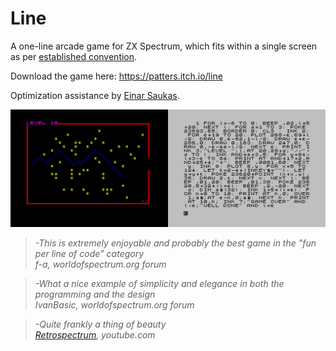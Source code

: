 # Line
A one-line arcade game for ZX Spectrum, which fits within a single screen as per [established convention](http://reptonix.awardspace.co.uk/sinclair/oneliners/).

Download the game here:
https://patters.itch.io/line

Optimization assistance by [Einar Saukas](https://spectrumcomputing.co.uk/forums/viewtopic.php?f=6&t=1760#p24978).

[![Line Screenshots](images/line.png "Line Screenshots")](https://patters.itch.io/line)

> _-This is extremely enjoyable and probably the best game in the "fun per line of code" category  
f-a, worldofspectrum.org forum_


> _-What a nice example of simplicity and elegance in both the programming and the design  
IvanBasic, worldofspectrum.org forum_


> _-Quite frankly a thing of beauty  
[Retrospectrum](https://youtube.com/watch?v=jNMOylogD84), youtube.com_
